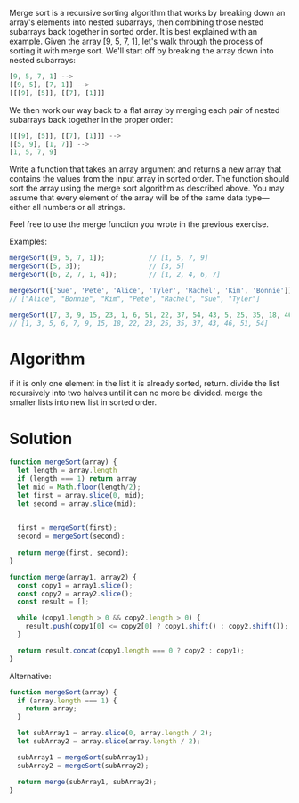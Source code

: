 Merge sort is a recursive sorting algorithm that works by breaking down an array's elements into nested subarrays, then combining those nested subarrays back together in sorted order. It is best explained with an example. Given the array [9, 5, 7, 1], let's walk through the process of sorting it with merge sort. We'll start off by breaking the array down into nested subarrays:
```js
[9, 5, 7, 1] -->
[[9, 5], [7, 1]] -->
[[[9], [5]], [[7], [1]]]
```

We then work our way back to a flat array by merging each pair of nested subarrays back together in the proper order:
```js
[[[9], [5]], [[7], [1]]] -->
[[5, 9], [1, 7]] -->
[1, 5, 7, 9]
```

Write a function that takes an array argument and returns a new array that contains the values from the input array in sorted order. The function should sort the array using the merge sort algorithm as described above. You may assume that every element of the array will be of the same data type—either all numbers or all strings.

Feel free to use the merge function you wrote in the previous exercise.

Examples:
```js
mergeSort([9, 5, 7, 1]);           // [1, 5, 7, 9]
mergeSort([5, 3]);                 // [3, 5]
mergeSort([6, 2, 7, 1, 4]);        // [1, 2, 4, 6, 7]

mergeSort(['Sue', 'Pete', 'Alice', 'Tyler', 'Rachel', 'Kim', 'Bonnie']);
// ["Alice", "Bonnie", "Kim", "Pete", "Rachel", "Sue", "Tyler"]

mergeSort([7, 3, 9, 15, 23, 1, 6, 51, 22, 37, 54, 43, 5, 25, 35, 18, 46]);
// [1, 3, 5, 6, 7, 9, 15, 18, 22, 23, 25, 35, 37, 43, 46, 51, 54]
```

# Algorithm
if it is only one element in the list it is already sorted, return.
divide the list recursively into two halves until it can no more be divided.
merge the smaller lists into new list in sorted order.

# Solution
```js
function mergeSort(array) {
  let length = array.length
  if (length === 1) return array
  let mid = Math.floor(length/2);
  let first = array.slice(0, mid);
  let second = array.slice(mid);
  

  first = mergeSort(first);
  second = mergeSort(second);
  
  return merge(first, second);
}

function merge(array1, array2) {
  const copy1 = array1.slice();
  const copy2 = array2.slice();
  const result = [];

  while (copy1.length > 0 && copy2.length > 0) {
    result.push(copy1[0] <= copy2[0] ? copy1.shift() : copy2.shift());
  }

  return result.concat(copy1.length === 0 ? copy2 : copy1);
}
```

Alternative:
```js
function mergeSort(array) {
  if (array.length === 1) {
    return array;
  }

  let subArray1 = array.slice(0, array.length / 2);
  let subArray2 = array.slice(array.length / 2);

  subArray1 = mergeSort(subArray1);
  subArray2 = mergeSort(subArray2);

  return merge(subArray1, subArray2);
}
```